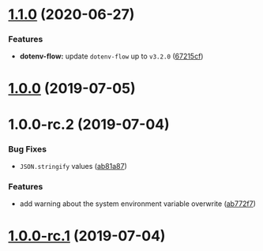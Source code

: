 # [1.1.0](https://github.com/kerimdzhanov/dotenv-flow-webpack/compare/v1.0.0...v1.1.0) (2020-06-27)


### Features

* **dotenv-flow:** update `dotenv-flow` up to `v3.2.0` ([67215cf](https://github.com/kerimdzhanov/dotenv-flow-webpack/commit/67215cf))



# [1.0.0](https://github.com/kerimdzhanov/dotenv-flow-webpack/compare/v1.0.0-rc.2...v1.0.0) (2019-07-05)


# 1.0.0-rc.2 (2019-07-04)


### Bug Fixes

* `JSON.stringify` values ([ab81a87](https://github.com/kerimdzhanov/dotenv-flow-webpack/commit/ab81a87))


### Features

* add warning about the system environment variable overwrite ([ab772f7](https://github.com/kerimdzhanov/dotenv-flow-webpack/commit/ab772f7))


# [1.0.0-rc.1](https://github.com/kerimdzhanov/dotenv-flow-webpack/commit/b633489) (2019-07-04)
